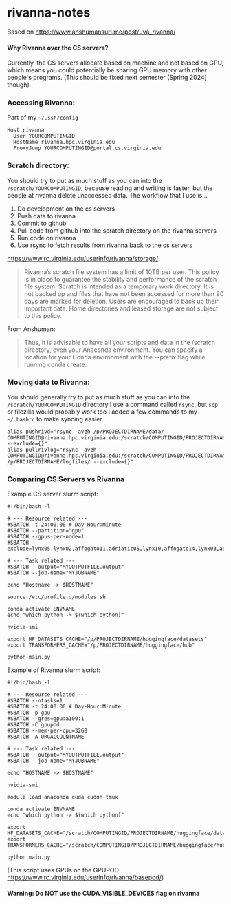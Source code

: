 # rivanna-notes

Based on https://www.anshumansuri.me/post/uva_rivanna/

#### Why Rivanna over the CS servers?
Currently, the CS servers allocate based on machine and not based on GPU, which means you could potentially be sharing GPU memory with other people's programs. (This should be fixed next semester (Spring 2024) though)

### Accessing Rivanna:
Part of my `~/.ssh/config`
```
Host rivanna
  User YOURCOMPUTINGID
  HostName rivanna.hpc.virginia.edu
  ProxyJump YOURCOMPUTINGID@portal.cs.virginia.edu
```

### Scratch directory:
You should try to put as much stuff as you can into the `/scratch/YOURCOMPUTINGID`, because reading and writing is faster, but the people at rivanna delete unaccessed data.
The workflow that I use is...
1. Do development on the cs servers
2. Push data to rivanna
3. Commit to github
4. Pull code from github into the scratch directory on the rivanna servers 
5. Run code on rivanna
6. Use rsync to fetch results from rivanna back to the cs servers

https://www.rc.virginia.edu/userinfo/rivanna/storage/:
> Rivanna’s scratch file system has a limit of 10TB per user. This policy is in place to guarantee the stability and performance of the scratch file system. Scratch is intended as a temporary work directory. It is not backed up and files that have not been accessed for more than 90 days are marked for deletion. Users are encouraged to back up their important data. Home directories and leased storage are not subject to this policy.

From Anshuman:
> Thus, it is advisable to have all your scripts and data in the /scratch directory, even your Anaconda environment. You can specify a location for your Conda environment with the --prefix <PATH> flag while running conda create.

### Moving data to Rivanna:
You should generally try to put as much stuff as you can into the `/scratch/YOURCOMPUTINGID` directory
I use a command called `rsync`, but `scp` or filezilla would probably work too
I added a few commands to my `~/.bashrc` to make syncing easier
```
alias pushrivd="rsync -avzh /p/PROJECTDIRNAME/data/ COMPUTINGID@rivanna.hpc.virginia.edu:/scratch/COMPUTINGID/PROJECTDIRNAME/data/ --exclude={}"
alias pullrivlog="rsync -avzh COMPUTINGID@rivanna.hpc.virginia.edu:/scratch/COMPUTINGID/PROJECTDIRNAME/logfiles/ /p/PROJECTDIRNAME/logfiles/ --exclude={}"
```

### Comparing CS Servers vs Rivanna
Example CS server slurm script:
```
#!/bin/bash -l

# --- Resource related ---
#SBATCH -t 24:00:00 # Day-Hour:Minute
#SBATCH --partition="gpu"
#SBATCH --gpus-per-node=1
#SBATCH --exclude=lynx05,lynx02,affogato11,adriatic05,lynx10,affogato14,lynx03,adriatic01,adriatic03,ristretto01,cheetah03,adriatic06,ristretto04,lynx07,lynx12,lynx06,affogato15,cheetah02,lynx04,lynx01,sds01,jaguar03,lotus,adriatic02,jaguar02,adriatic04,affogato12,lynx11,affogato13,sds02

# --- Task related ---
#SBATCH --output="MYOUTPUTFILE.output"
#SBATCH --job-name="MYJOBNAME"

echo "Hostname -> $HOSTNAME"

source /etc/profile.d/modules.sh

conda activate ENVNAME
echo "which python -> $(which python)"

nvidia-smi

export HF_DATASETS_CACHE="/p/PROJECTDIRNAME/huggingface/datasets"
export TRANSFORMERS_CACHE="/p/PROJECTDIRNAME/huggingface/hub"

python main.py
```

Example of Rivanna slurm script:
```
#!/bin/bash -l

# --- Resource related ---
#SBATCH --ntasks=1
#SBATCH -t 24:00:00 # Day-Hour:Minute
#SBATCH -p gpu
#SBATCH --gres=gpu:a100:1
#SBATCH -C gpupod
#SBATCH --mem-per-cpu=32GB
#SBATCH -A ORGACCOUNTNAME

# --- Task related ---
#SBATCH --output="MYOUTPUTFILE.output"
#SBATCH --job-name="MYJOBNAME"

echo "HOSTNAME -> $HOSTNAME"

nvidia-smi

module load anaconda cuda cudnn tmux

conda activate ENVNAME
echo "which python -> $(which python)"

export HF_DATASETS_CACHE="/scratch/COMPUTINGID/PROJECTDIRNAME/huggingface/datasets"
export TRANSFORMERS_CACHE="/scratch/COMPUTINGID/PROJECTDIRNAME/huggingface/hub"

python main.py
```

(This script uses GPUs on the GPUPOD https://www.rc.virginia.edu/userinfo/rivanna/basepod/)

#### Warning: Do NOT use the CUDA_VISIBLE_DEVICES flag on rivanna

